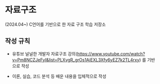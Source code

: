 # 자료구조

(2024.04~) C언어를 기반으로 한 자료 구조 학습 저장소

## 작성 규칙

- 유튜브 널널한 개발자 자료구조 강의(https://www.youtube.com/watch?v=Pm8NCZJeFyI&list=PLXvgR_grOs1AiEXL3Xfy6yEZ7k2TL4rxy) 를 기반으로 작성

- 이론, 실습, 코드 분석 등 배운 내용을 입체적으로 작성

  

